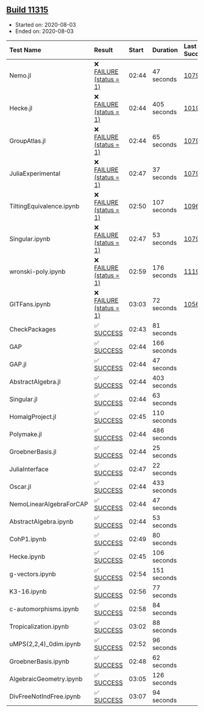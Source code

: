 ## [Build 11315](https://oscarci.mathematik.uni-kl.de/job/oscar/11315/)

* Started on: 2020-08-03
* Ended on: 2020-08-03

| Test Name    | Result | Start | Duration | Last Success | First Failure |
|:-------------|:-------|:------|:---------|:-------------|:--------------|
| Nemo.jl | ❌ [FAILURE (status = 1)](https://oscarci.mathematik.uni-kl.de/job/oscar/11315/artifact/logs/build-11315/Nemo.jl.log) | 02:44 | 47 seconds | [10790](https://oscarci.mathematik.uni-kl.de/job/oscar/10790/) | [10791](https://oscarci.mathematik.uni-kl.de/job/oscar/10791/) |
| Hecke.jl | ❌ [FAILURE (status = 1)](https://oscarci.mathematik.uni-kl.de/job/oscar/11315/artifact/logs/build-11315/Hecke.jl.log) | 02:44 | 405 seconds | [10197](https://oscarci.mathematik.uni-kl.de/job/oscar/10197/) | [10198](https://oscarci.mathematik.uni-kl.de/job/oscar/10198/) |
| GroupAtlas.jl | ❌ [FAILURE (status = 1)](https://oscarci.mathematik.uni-kl.de/job/oscar/11315/artifact/logs/build-11315/GroupAtlas.jl.log) | 02:44 | 65 seconds | [10790](https://oscarci.mathematik.uni-kl.de/job/oscar/10790/) | [10791](https://oscarci.mathematik.uni-kl.de/job/oscar/10791/) |
| JuliaExperimental | ❌ [FAILURE (status = 1)](https://oscarci.mathematik.uni-kl.de/job/oscar/11315/artifact/logs/build-11315/JuliaExperimental.log) | 02:47 | 37 seconds | [10790](https://oscarci.mathematik.uni-kl.de/job/oscar/10790/) | [10791](https://oscarci.mathematik.uni-kl.de/job/oscar/10791/) |
| TiltingEquivalence.ipynb | ❌ [FAILURE (status = 1)](https://oscarci.mathematik.uni-kl.de/job/oscar/11315/artifact/logs/build-11315/TiltingEquivalence.ipynb.log) | 02:50 | 107 seconds | [10962](https://oscarci.mathematik.uni-kl.de/job/oscar/10962/) | [10963](https://oscarci.mathematik.uni-kl.de/job/oscar/10963/) |
| Singular.ipynb | ❌ [FAILURE (status = 1)](https://oscarci.mathematik.uni-kl.de/job/oscar/11315/artifact/logs/build-11315/Singular.ipynb.log) | 02:47 | 53 seconds | [10790](https://oscarci.mathematik.uni-kl.de/job/oscar/10790/) | [10791](https://oscarci.mathematik.uni-kl.de/job/oscar/10791/) |
| wronski-poly.ipynb | ❌ [FAILURE (status = 1)](https://oscarci.mathematik.uni-kl.de/job/oscar/11315/artifact/logs/build-11315/wronski-poly.ipynb.log) | 02:59 | 176 seconds | [11192](https://oscarci.mathematik.uni-kl.de/job/oscar/11192/) | [11193](https://oscarci.mathematik.uni-kl.de/job/oscar/11193/) |
| GITFans.ipynb | ❌ [FAILURE (status = 1)](https://oscarci.mathematik.uni-kl.de/job/oscar/11315/artifact/logs/build-11315/GITFans.ipynb.log) | 03:03 | 72 seconds | [10566](https://oscarci.mathematik.uni-kl.de/job/oscar/10566/) | [10567](https://oscarci.mathematik.uni-kl.de/job/oscar/10567/) |
| CheckPackages | ✅ [SUCCESS](https://oscarci.mathematik.uni-kl.de/job/oscar/11315/artifact/logs/build-11315/CheckPackages.log) | 02:43 | 81 seconds |  |  |
| GAP | ✅ [SUCCESS](https://oscarci.mathematik.uni-kl.de/job/oscar/11315/artifact/logs/build-11315/GAP.log) | 02:44 | 166 seconds |  |  |
| GAP.jl | ✅ [SUCCESS](https://oscarci.mathematik.uni-kl.de/job/oscar/11315/artifact/logs/build-11315/GAP.jl.log) | 02:44 | 47 seconds |  |  |
| AbstractAlgebra.jl | ✅ [SUCCESS](https://oscarci.mathematik.uni-kl.de/job/oscar/11315/artifact/logs/build-11315/AbstractAlgebra.jl.log) | 02:44 | 403 seconds |  |  |
| Singular.jl | ✅ [SUCCESS](https://oscarci.mathematik.uni-kl.de/job/oscar/11315/artifact/logs/build-11315/Singular.jl.log) | 02:44 | 63 seconds |  |  |
| HomalgProject.jl | ✅ [SUCCESS](https://oscarci.mathematik.uni-kl.de/job/oscar/11315/artifact/logs/build-11315/HomalgProject.jl.log) | 02:45 | 110 seconds |  |  |
| Polymake.jl | ✅ [SUCCESS](https://oscarci.mathematik.uni-kl.de/job/oscar/11315/artifact/logs/build-11315/Polymake.jl.log) | 02:44 | 486 seconds |  |  |
| GroebnerBasis.jl | ✅ [SUCCESS](https://oscarci.mathematik.uni-kl.de/job/oscar/11315/artifact/logs/build-11315/GroebnerBasis.jl.log) | 02:44 | 25 seconds |  |  |
| JuliaInterface | ✅ [SUCCESS](https://oscarci.mathematik.uni-kl.de/job/oscar/11315/artifact/logs/build-11315/JuliaInterface.log) | 02:47 | 22 seconds |  |  |
| Oscar.jl | ✅ [SUCCESS](https://oscarci.mathematik.uni-kl.de/job/oscar/11315/artifact/logs/build-11315/Oscar.jl.log) | 02:44 | 433 seconds |  |  |
| NemoLinearAlgebraForCAP | ✅ [SUCCESS](https://oscarci.mathematik.uni-kl.de/job/oscar/11315/artifact/logs/build-11315/NemoLinearAlgebraForCAP.log) | 02:44 | 47 seconds |  |  |
| AbstractAlgebra.ipynb | ✅ [SUCCESS](https://oscarci.mathematik.uni-kl.de/job/oscar/11315/artifact/logs/build-11315/AbstractAlgebra.ipynb.log) | 02:44 | 53 seconds |  |  |
| CohP1.ipynb | ✅ [SUCCESS](https://oscarci.mathematik.uni-kl.de/job/oscar/11315/artifact/logs/build-11315/CohP1.ipynb.log) | 02:49 | 80 seconds |  |  |
| Hecke.ipynb | ✅ [SUCCESS](https://oscarci.mathematik.uni-kl.de/job/oscar/11315/artifact/logs/build-11315/Hecke.ipynb.log) | 02:45 | 106 seconds |  |  |
| g-vectors.ipynb | ✅ [SUCCESS](https://oscarci.mathematik.uni-kl.de/job/oscar/11315/artifact/logs/build-11315/g-vectors.ipynb.log) | 02:54 | 151 seconds |  |  |
| K3-16.ipynb | ✅ [SUCCESS](https://oscarci.mathematik.uni-kl.de/job/oscar/11315/artifact/logs/build-11315/K3-16.ipynb.log) | 02:56 | 77 seconds |  |  |
| c-automorphisms.ipynb | ✅ [SUCCESS](https://oscarci.mathematik.uni-kl.de/job/oscar/11315/artifact/logs/build-11315/c-automorphisms.ipynb.log) | 02:58 | 84 seconds |  |  |
| Tropicalization.ipynb | ✅ [SUCCESS](https://oscarci.mathematik.uni-kl.de/job/oscar/11315/artifact/logs/build-11315/Tropicalization.ipynb.log) | 03:02 | 88 seconds |  |  |
| uMPS(2,2,4)_0dim.ipynb | ✅ [SUCCESS](https://oscarci.mathematik.uni-kl.de/job/oscar/11315/artifact/logs/build-11315/uMPS-2-2-4-_0dim.ipynb.log) | 02:52 | 96 seconds |  |  |
| GroebnerBasis.ipynb | ✅ [SUCCESS](https://oscarci.mathematik.uni-kl.de/job/oscar/11315/artifact/logs/build-11315/GroebnerBasis.ipynb.log) | 02:48 | 62 seconds |  |  |
| AlgebraicGeometry.ipynb | ✅ [SUCCESS](https://oscarci.mathematik.uni-kl.de/job/oscar/11315/artifact/logs/build-11315/AlgebraicGeometry.ipynb.log) | 03:05 | 126 seconds |  |  |
| DivFreeNotIndFree.ipynb | ✅ [SUCCESS](https://oscarci.mathematik.uni-kl.de/job/oscar/11315/artifact/logs/build-11315/DivFreeNotIndFree.ipynb.log) | 03:07 | 94 seconds |  |  |
